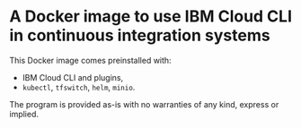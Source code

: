 # A Docker image to use IBM Cloud CLI in continuous integration systems

This Docker image comes preinstalled with:
- IBM Cloud CLI and plugins,
- `kubectl`, `tfswitch`, `helm`, `minio`.


The program is provided as-is with no warranties of any kind, express or implied.
